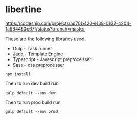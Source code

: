 # libertine

https://codeship.com/projects/ad70b420-e138-0132-4204-1a964490c67f/status?branch=master

These are the following libraries used.
* Gulp - Task runner
* Jade - Template Engine
* Typescript - Javascript preprocesser
* Sass - css preprocesser


```
npm install
```
Then to run dev build run

```
gulp default --env dev
```

Then to run prod build run

```
gulp default --env prod
```
